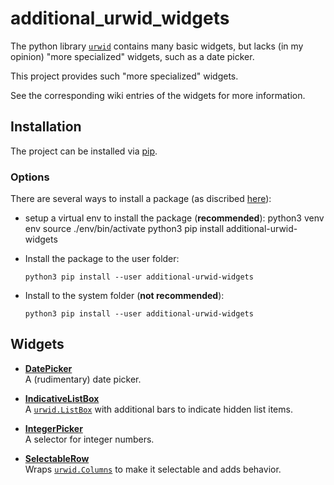 # additional_urwid_widgets

The python library [`urwid`](http://urwid.org/index.html) contains many basic widgets, but lacks (in my opinion) "more specialized" widgets, such as a date picker.

This project provides such "more specialized" widgets.  

See the corresponding wiki entries of the widgets for more information.

## Installation
The project can be installed via [pip](https://pypi.org/project/additional-urwid-widgets/).

### Options
There are several ways to install a package (as discribed [here](https://github.com/googlesamples/assistant-sdk-python/issues/236#issuecomment-383039470)):
*  setup a virtual env to install the package (**recommended**):
       python3 venv env
    source ./env/bin/activate 
    python3 pip install additional-urwid-widgets
    
* Install the package to the user folder:

    `python3 pip install --user additional-urwid-widgets`
    
* Install to the system folder (**not recommended**):

    `python3 pip install --user additional-urwid-widgets`

## Widgets
* [**DatePicker**](https://github.com/AFoeee/additional_urwid_widgets/wiki/DatePicker)  
A (rudimentary) date picker.

* [**IndicativeListBox**](https://github.com/AFoeee/additional_urwid_widgets/wiki/IndicativeListBox)  
A [`urwid.ListBox`](http://urwid.org/reference/widget.html#listbox) with additional bars to indicate hidden list items.

* [**IntegerPicker**](https://github.com/AFoeee/additional_urwid_widgets/wiki/IntegerPicker)  
A selector for integer numbers.

* [**SelectableRow**](https://github.com/AFoeee/additional_urwid_widgets/wiki/SelectableRow)  
Wraps [`urwid.Columns`](http://urwid.org/reference/widget.html#columns) to make it selectable and adds behavior.
